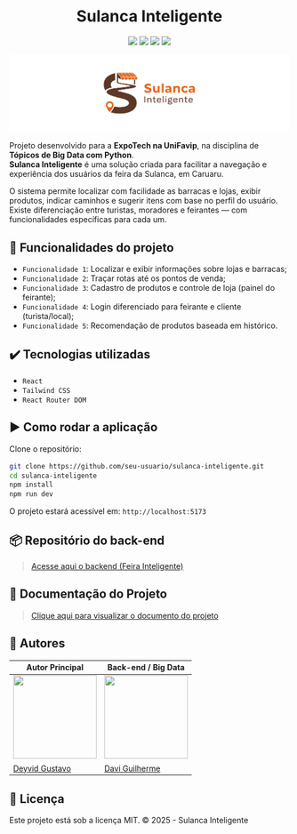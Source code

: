 <h1 align="center">Sulanca Inteligente</h1>

<p align="center">
  <img src="https://img.shields.io/static/v1?label=License&message=MIT&color=green&style=for-the-badge"/>
  <img src="https://img.shields.io/badge/React-20232A?style=for-the-badge&logo=react&logoColor=61DAFB"/>
  <img src="https://img.shields.io/badge/Tailwind_CSS-06B6D4?style=for-the-badge&logo=tailwind-css&logoColor=white"/>
  <img src="https://img.shields.io/badge/STATUS-CONCLUIDO-green?style=for-the-badge"/>
</p>

<p align="center">
  <img src="./public/Frame 7.png" width="600"/>
</p>

Projeto desenvolvido para a **ExpoTech na UniFavip**, na disciplina de **Tópicos de Big Data com Python**.  
**Sulanca Inteligente** é uma solução criada para facilitar a navegação e experiência dos usuários da feira da Sulanca, em Caruaru.

O sistema permite localizar com facilidade as barracas e lojas, exibir produtos, indicar caminhos e sugerir itens com base no perfil do usuário. Existe diferenciação entre turistas, moradores e feirantes — com funcionalidades específicas para cada um.

## 🔨 Funcionalidades do projeto

* `Funcionalidade 1`: Localizar e exibir informações sobre lojas e barracas;
* `Funcionalidade 2`: Traçar rotas até os pontos de venda;
* `Funcionalidade 3`: Cadastro de produtos e controle de loja (painel do feirante);
* `Funcionalidade 4`: Login diferenciado para feirante e cliente (turista/local);
* `Funcionalidade 5`: Recomendação de produtos baseada em histórico.

## ✔️ Tecnologias utilizadas

* `React`
* `Tailwind CSS`
* `React Router DOM`

## ▶️ Como rodar a aplicação

Clone o repositório:

```bash
git clone https://github.com/seu-usuario/sulanca-inteligente.git
cd sulanca-inteligente
npm install
npm run dev
````

O projeto estará acessível em:
`http://localhost:5173`

## 📦 Repositório do back-end

> [Acesse aqui o backend (Feira Inteligente)](https://github.com/Dabo-o/feira-inteligente)

## 📄 Documentação do Projeto

> [Clique aqui para visualizar o documento do projeto](https://docs.google.com/document/d/1di4_Pbs7ayBbZbryL_eFIpnyDw3fc27z/edit?usp=sharing&ouid=109538448188349537542&rtpof=true&sd=true)

## 👤 Autores

| Autor Principal                                                                           | Back-end / Big Data                                  |
| ----------------------------------------------------------------------------------------- | ---------------------------------------------------- |
| <img src="https://avatars.githubusercontent.com/u/87346972?v=4" width="150" height="150"> | <img src="./public/184168795.jpg" width="150" height="150"> |
| [Deyvid Gustavo](https://www.linkedin.com/in/deyvid-gustavo-0642a2235/)                   | [Davi Guilherme](https://github.com/Dabo-o/)                                       |

## 📄 Licença

Este projeto está sob a licença MIT.
© 2025 - Sulanca Inteligente

